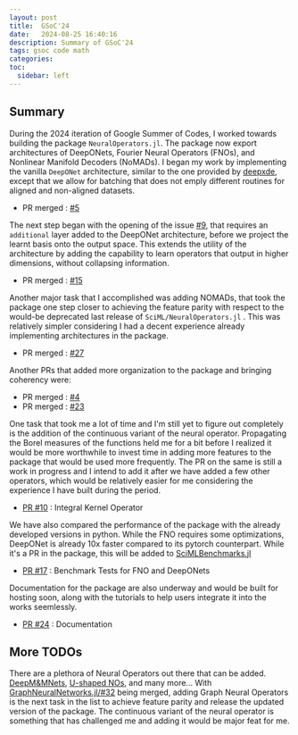 ```yaml
---
layout: post
title:  GSoC'24 
date:   2024-08-25 16:40:16
description: Summary of GSoC'24
tags: gsoc code math
categories: 
toc:
  sidebar: left
---
```


## Summary

During the 2024 iteration of Google Summer of Codes, I worked towards building the package `NeuralOperators.jl`. The package now export architectures of DeepONets, Fourier Neural Operators (FNOs), and Nonlinear Manifold Decoders (NoMADs). I began my work by implementing the vanilla `DeepONet` architecture, similar to the one provided by [deepxde](https://github.com/lululxvi/deepxde), except that we allow for batching that does not emply different routines for aligned and non-aligned datasets.

* PR merged : [#5](https://github.com/LuxDL/NeuralOperators.jl/pull/5)

The next step began with the opening of the issue [#9](https://github.com/LuxDL/NeuralOperators.jl/issues/9), that requires an `additional` layer added to the DeepONet architecture, before we project the learnt basis onto the output space. This extends the utility of the architecture by adding the capability to learn operators that output in higher dimensions, without collapsing information.

* PR merged : [#15](https://github.com/LuxDL/NeuralOperators.jl/pull/15)

Another major task that I accomplished was adding NOMADs, that took the package one step closer to achieving the feature parity with respect to the would-be deprecated last release of `SciML/NeuralOperators.jl` . This was relatively simpler considering I had a decent experience already implementing architectures in the package.

* PR merged : [#27](https://github.com/LuxDL/NeuralOperators.jl/pull/27)

Another PRs that added more organization to the package and bringing coherency were:

* PR merged : [#4](https://github.com/LuxDL/NeuralOperators.jl/pull/4)
* PR merged : [#23](https://github.com/LuxDL/NeuralOperators.jl/pull/23)

One task that took me a lot of time and I'm still yet to figure out completely is the addition of the continuous variant of the neural operator. Propagating the Borel measures of the functions held me for a bit before I realized it would be more worthwhile to invest time in adding more features to the package that would be used more frequently. The PR on the same is still a work in progress and I intend to add it after we have added a few other operators, which would be relatively easier for me considering the experience I have built during the period.

* [PR #10](https://github.com/LuxDL/NeuralOperators.jl/pull/10) : Integral Kernel Operator

We have also compared the performance of the package with the already developed versions in python. While the FNO requires some optimizations, DeepONet is already 10x faster compared to its pytorch counterpart. While it's a PR in the package, this will be added to [SciMLBenchmarks.jl](https://docs.sciml.ai/SciMLBenchmarksOutput/stable/)

* [PR #17](https://github.com/LuxDL/NeuralOperators.jl/pull/17) : Benchmark Tests for FNO and DeepONets

Documentation for the package are also underway and would be built for hosting soon, along with the tutorials to help users integrate it into the works seemlessly.

* [PR #24](https://github.com/LuxDL/NeuralOperators.jl/pull/24) : Documentation


## More TODOs

There are a plethora of Neural Operators out there that can be added. [DeepM&MNets](https://arxiv.org/abs/2009.12935), [U-shaped NOs](https://arxiv.org/abs/2204.11127), and many more... With [GraphNeuralNetworks.jl/#32](https://github.com/CarloLucibello/GraphNeuralNetworks.jl/issues/372) being merged, adding Graph Neural Operators is the next task in the list to achieve feature parity and release the updated version of the package. The continuous variant of the neural operator is something that has challenged me and adding it would be major feat for me.
